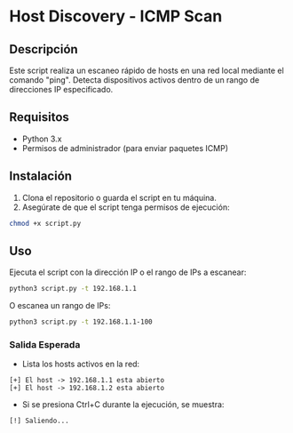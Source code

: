 # Host Discovery - ICMP Scan

## Descripción
Este script realiza un escaneo rápido de hosts en una red local mediante el comando "ping". Detecta dispositivos activos dentro de un rango de direcciones IP especificado.

## Requisitos
- Python 3.x
- Permisos de administrador (para enviar paquetes ICMP)

## Instalación
1. Clona el repositorio o guarda el script en tu máquina.
2. Asegúrate de que el script tenga permisos de ejecución:
```bash
chmod +x script.py
```

## Uso
Ejecuta el script con la dirección IP o el rango de IPs a escanear:
```bash
python3 script.py -t 192.168.1.1
```
O escanea un rango de IPs:
```bash
python3 script.py -t 192.168.1.1-100
```

### Salida Esperada
- Lista los hosts activos en la red:
```
[+] El host -> 192.168.1.1 esta abierto
[+] El host -> 192.168.1.2 esta abierto
```
- Si se presiona Ctrl+C durante la ejecución, se muestra:
```
[!] Saliendo...
```

